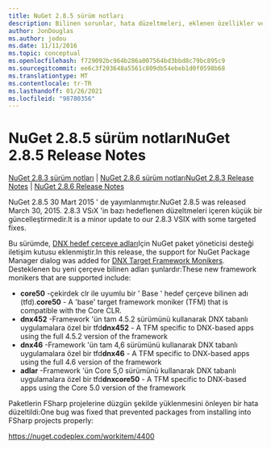 ```yaml
---
title: NuGet 2.8.5 sürüm notları
description: Bilinen sorunlar, hata düzeltmeleri, eklenen özellikler ve CCR 'ler dahil olmak üzere NuGet 2.8.5 için sürüm notları.
author: JonDouglas
ms.author: jodou
ms.date: 11/11/2016
ms.topic: conceptual
ms.openlocfilehash: f729092bc964b286a007564bd3bbd8c79bc895c9
ms.sourcegitcommit: ee6c3f203648a5561c809db54ebeb1d0f0598b68
ms.translationtype: MT
ms.contentlocale: tr-TR
ms.lasthandoff: 01/26/2021
ms.locfileid: "98780356"
---
```

# <a name="nuget-285-release-notes"></a><span data-ttu-id="76dec-103">NuGet 2.8.5 sürüm notları</span><span class="sxs-lookup"><span data-stu-id="76dec-103">NuGet 2.8.5 Release Notes</span></span>

<span data-ttu-id="76dec-104">[NuGet 2.8.3 sürüm notları](../release-notes/nuget-2.8.3.md)  |  [NuGet 2.8.6 sürüm notları](../release-notes/nuget-2.8.6.md)</span><span class="sxs-lookup"><span data-stu-id="76dec-104">[NuGet 2.8.3 Release Notes](../release-notes/nuget-2.8.3.md) | [NuGet 2.8.6 Release Notes](../release-notes/nuget-2.8.6.md)</span></span>

<span data-ttu-id="76dec-105">NuGet 2.8.5 30 Mart 2015 ' de yayımlanmıştır.</span><span class="sxs-lookup"><span data-stu-id="76dec-105">NuGet 2.8.5 was released March 30, 2015.</span></span> <span data-ttu-id="76dec-106">2.8.3 VSıX 'in bazı hedeflenen düzeltmeleri içeren küçük bir güncelleştirmedir.</span><span class="sxs-lookup"><span data-stu-id="76dec-106">It is a minor update to our 2.8.3 VSIX with some targeted fixes.</span></span>

<span data-ttu-id="76dec-107">Bu sürümde, [DNX hedef çerçeve adları](https://github.com/aspnet/dnx)Için NuGet paket yöneticisi desteği iletişim kutusu eklenmiştir.</span><span class="sxs-lookup"><span data-stu-id="76dec-107">In this release, the support for NuGet Package Manager dialog was added for [DNX Target Framework Monikers](https://github.com/aspnet/dnx).</span></span>  <span data-ttu-id="76dec-108">Desteklenen bu yeni çerçeve bilinen adları şunlardır:</span><span class="sxs-lookup"><span data-stu-id="76dec-108">These new framework monikers that are supported include:</span></span>

* <span data-ttu-id="76dec-109">**core50** -çekirdek clr ile uyumlu bir ' Base ' hedef çerçeve bilinen adı (tfd).</span><span class="sxs-lookup"><span data-stu-id="76dec-109">**core50** - A 'base' target framework moniker (TFM) that is compatible with the Core CLR.</span></span>
* <span data-ttu-id="76dec-110">**dnx452** -Framework 'ün tam 4.5.2 sürümünü kullanarak DNX tabanlı uygulamalara özel bir tfd</span><span class="sxs-lookup"><span data-stu-id="76dec-110">**dnx452** - A TFM specific to DNX-based apps using the full 4.5.2 version of the framework</span></span>
* <span data-ttu-id="76dec-111">**dnx46** -Framework 'ün tam 4,6 sürümünü kullanarak DNX tabanlı uygulamalara özel bir tfd</span><span class="sxs-lookup"><span data-stu-id="76dec-111">**dnx46** - A TFM specific to DNX-based apps using the full 4.6 version of the framework</span></span>
* <span data-ttu-id="76dec-112">**adlar** -Framework 'ün Core 5,0 sürümünü kullanarak DNX tabanlı uygulamalara özel bir tfd</span><span class="sxs-lookup"><span data-stu-id="76dec-112">**dnxcore50** - A TFM specific to DNX-based apps using the Core 5.0 version of the framework</span></span>

<span data-ttu-id="76dec-113">Paketlerin FSharp projelerine düzgün şekilde yüklenmesini önleyen bir hata düzeltildi:</span><span class="sxs-lookup"><span data-stu-id="76dec-113">One bug was fixed that prevented packages from installing into FSharp projects properly:</span></span>

https://nuget.codeplex.com/workitem/4400